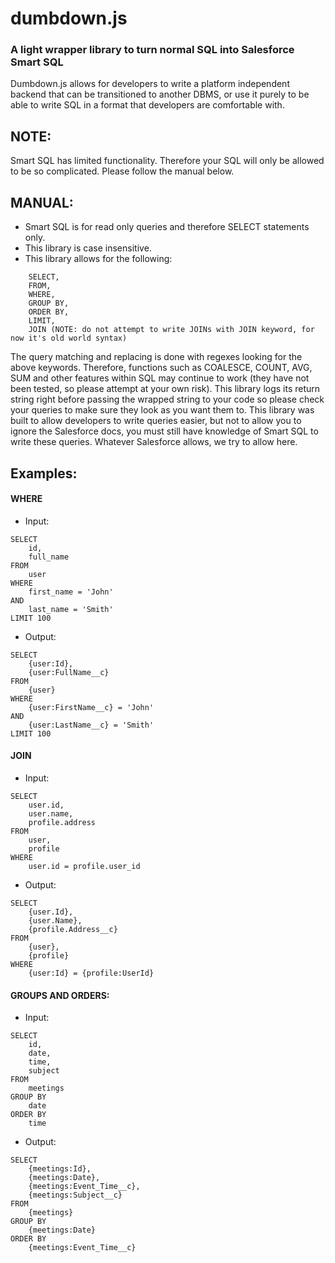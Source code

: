 # dumbdown.js

### A light wrapper library to turn normal SQL into Salesforce Smart SQL

Dumbdown.js allows for developers to write a platform independent backend that can be transitioned to another DBMS, or use it purely to be able to write SQL in a format that developers are comfortable with.

## NOTE:
Smart SQL has limited functionality.  Therefore your SQL will only be allowed to be so complicated.  Please follow the manual below.

## MANUAL:

- Smart SQL is for read only queries and therefore SELECT statements only.
- This library is case insensitive.
- This library allows for the following:

```
    SELECT,
    FROM,
    WHERE,
    GROUP BY,
    ORDER BY,
    LIMIT,
    JOIN (NOTE: do not attempt to write JOINs with JOIN keyword, for now it's old world syntax)
```

The query matching and replacing is done with regexes looking for the above
keywords.  Therefore, functions such as COALESCE, COUNT, AVG, SUM and other
features within SQL may continue to work (they have not been tested, so please
attempt at your own risk).  This library logs its return string right before
passing the wrapped string to your code so please check your queries to make
sure they look as you want them to.  This library was built to allow developers
to write queries easier, but not to allow you to ignore the Salesforce docs, you must
still have knowledge of Smart SQL to write these queries.  Whatever Salesforce allows,
we try to allow here.

## Examples:

#### WHERE

- Input:
```
SELECT
    id,
    full_name
FROM
    user
WHERE
    first_name = 'John'
AND
    last_name = 'Smith'
LIMIT 100
```
- Output:
```
SELECT
    {user:Id},
    {user:FullName__c}
FROM
    {user}
WHERE
    {user:FirstName__c} = 'John'
AND
    {user:LastName__c} = 'Smith'
LIMIT 100
```

#### JOIN

- Input:
```
SELECT
    user.id,
    user.name,
    profile.address
FROM
    user,
    profile
WHERE
    user.id = profile.user_id
```
- Output:
```
SELECT
    {user.Id},
    {user.Name},
    {profile.Address__c}
FROM
    {user},
    {profile}
WHERE
    {user:Id} = {profile:UserId}
```

#### GROUPS AND ORDERS:

- Input:
```
SELECT
    id,
    date,
    time,
    subject
FROM
    meetings
GROUP BY
    date
ORDER BY
    time
```
- Output:
```
SELECT
    {meetings:Id},
    {meetings:Date},
    {meetings:Event_Time__c},
    {meetings:Subject__c}
FROM
    {meetings}
GROUP BY
    {meetings:Date}
ORDER BY
    {meetings:Event_Time__c}
```
